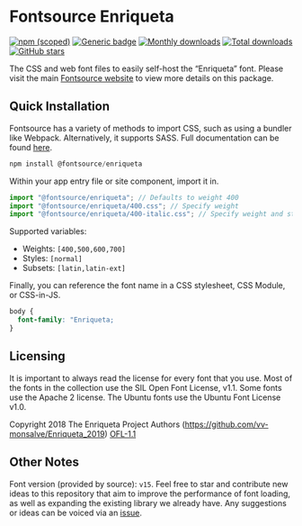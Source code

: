 # Fontsource Enriqueta

[![npm (scoped)](https://img.shields.io/npm/v/@fontsource/enriqueta?color=brightgreen)](https://www.npmjs.com/package/@fontsource/enriqueta) [![Generic badge](https://img.shields.io/badge/fontsource-passing-brightgreen)](https://github.com/fontsource/fontsource) [![Monthly downloads](https://badgen.net/npm/dm/@fontsource/enriqueta)](https://github.com/fontsource/fontsource) [![Total downloads](https://badgen.net/npm/dt/@fontsource/enriqueta)](https://github.com/fontsource/fontsource) [![GitHub stars](https://img.shields.io/github/stars/fontsource/fontsource.svg?style=social&label=Star)](https://github.com/fontsource/fontsource/stargazers)

The CSS and web font files to easily self-host the “Enriqueta” font. Please visit the main [Fontsource website](https://fontsource.org/fonts/enriqueta) to view more details on this package.

## Quick Installation

Fontsource has a variety of methods to import CSS, such as using a bundler like Webpack. Alternatively, it supports SASS. Full documentation can be found [here](https://beta.fontsource.org/docs/getting-started/introduction).

```javascript
npm install @fontsource/enriqueta
```

Within your app entry file or site component, import it in.

```javascript
import "@fontsource/enriqueta"; // Defaults to weight 400
import "@fontsource/enriqueta/400.css"; // Specify weight
import "@fontsource/enriqueta/400-italic.css"; // Specify weight and style

```

Supported variables:
- Weights: `[400,500,600,700]`
- Styles: `[normal]`
- Subsets: `[latin,latin-ext]`

Finally, you can reference the font name in a CSS stylesheet, CSS Module, or CSS-in-JS.

```css
body {
  font-family: "Enriqueta;
}
```

## Licensing
It is important to always read the license for every font that you use.
Most of the fonts in the collection use the SIL Open Font License, v1.1. Some fonts use the Apache 2 license. The Ubuntu fonts use the Ubuntu Font License v1.0.

Copyright 2018 The Enriqueta Project Authors (https://github.com/vv-monsalve/Enriqueta_2019)
[OFL-1.1](http://scripts.sil.org/OFL)

## Other Notes
Font version (provided by source): `v15`.
Feel free to star and contribute new ideas to this repository that aim to improve the performance of font loading, as well as expanding the existing library we already have. Any suggestions or ideas can be voiced via an [issue](https://github.com/fontsource/fontsource/issues).